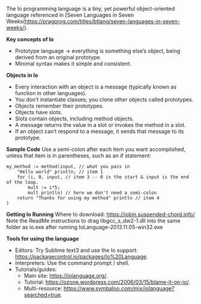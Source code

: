 The Io programming language is a tiny, yet powerful object-oriented language referenced in [Seven Languages in Seven Weeks(https://pragprog.com/titles/btlang/seven-languages-in-seven-weeks/).



**Key concepts of Io**
- Prototype language -> everything is something else’s object, being derived from an original prototype.
- Minimal syntax makes it simple and consistent.
	
**Objects in Io**
- Every interaction with an object is a message (typically known as function in other languages).
- You don’t instantiate classes; you clone other objects called prototypes.
- Objects remember their prototypes.
- Objects have slots.
- Slots contain objects, including method objects.
- A message returns the value in a slot or invokes the method in a slot.
- If an object can’t respond to a message, it sends that message to its prototype.

**Sample Code**
Use a semi-colon after each item you want accomplished, unless that item is in parentheses, such as an if statement:
```
my_method := method(input, // what you pass in
	"Hello world" println; // item 1
	for (i, 0, input, // item 3 -- 0 is the start & input is the end of the loop.
		mult := i*5;
		mult println) // here we don't need a semi-colon
	return "Thanks for using my method" println // item 4
)
```
	 
**Getting Io Running**
Where to download: https://iobin.suspended-chord.info/
Note the ReadMe instructions to drag libgcc_s_dw2-1.dll into the same folder as io.exe after running IoLanguage-2013.11.05-win32.exe

**Tools for using the language**
- Editors: Try Sublime text3 and use the Io support: https://packagecontrol.io/packages/Io%20Language. 
- Interpreters: Use the command prompt / shell.
- Tutorials/guides:
	- Main site: https://iolanguage.org/. 
	- Tutorial: https://ozone.wordpress.com/2006/03/15/blame-it-on-io/. 
	- Multi-resource: https://www.symbaloo.com/mix/iolanguage?searched=true. 
